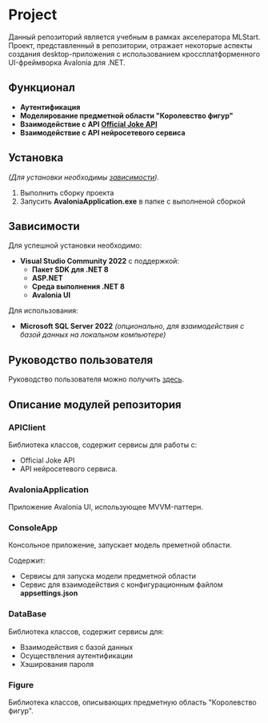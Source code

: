 # Project
Данный репозиторий является учебным в рамках акселератора MLStart. Проект, представленный в репозитории, отражает некоторые аспекты создания desktop-приложения с использованием кроссплатформенного UI-фреймворка Avalonia для .NET.

## Функционал
* **Аутентификация**
* **Моделирование предметной области "Королевство фигур"**
* **Взаимодействие с API [Official Joke API](https://official-joke-api.appspot.com/)**
* **Взаимодействие с API нейросетевого сервиса**

## Установка
*(Для установки необходимы [зависимости](#зависимости)).*
1. Выполнить сборку проекта
2. Запусить **AvaloniaApplication.exe** в папке с выполненой сборкой

## Зависимости
Для успешной установки необходимо:
* **Visual Studio Community 2022** c поддержкой:
  * **Пакет SDK для .NET 8**
  *  **ASP.NET**
  *  **Среда выполнения .NET 8**
  *  **Avalonia UI**

Для использования:
*  **Microsoft SQL Server 2022** *(опционально, для взаимодействия с базой данных на локальном компьютере)*

## Руководство пользователя
Руководство пользователя можно получить [здесь](./docs/index.md).

## Описание модулей репозитория

### APIClient
Библиотека классов, содержит сервисы для работы с:
* Official Joke API
* API нейросетевого сервиса.

### AvaloniaApplication
Приложение Avalonia UI, использующее MVVM-паттерн.

### ConsoleApp
Консольное приложение, запускает модель преметной области.

Cодержит:
* Сервисы для запуска модели предметной области
* Сервис для взаимодействия с конфигурационным файлом **appsettings.json**

### DataBase
Библиотека классов, содержит сервисы для:
* Взаимодействия с базой данных
* Осуществления аутентификации
* Хэширования пароля

### Figure
Библиотека классов, описывающих предметную область "Королевство фигур".
